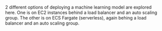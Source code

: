 2 different options of deploying a machine learning model are explored here. 
One is on EC2 instances behind a load balancer and an auto scaling group.
The other is on ECS Fargate (serverless), again behing a load balancer and an auto scaling group.

